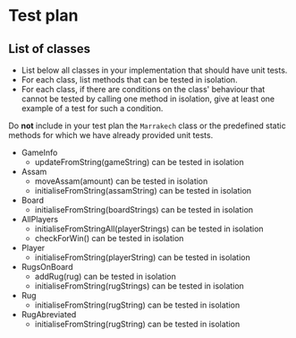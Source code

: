 
# Test plan

## List of classes

* List below all classes in your implementation that should have unit tests.
* For each class, list methods that can be tested in isolation.
* For each class, if there are conditions on the class' behaviour that cannot
  be tested by calling one method in isolation, give at least one example of
  a test for such a condition.

Do **not** include in your test plan the `Marrakech` class or the predefined
static methods for which we have already provided unit tests.

* GameInfo
  * updateFromString(gameString) can be tested in isolation
* Assam
  * moveAssam(amount) can be tested in isolation
  * initialiseFromString(assamString) can be tested in isolation
* Board
  * initialiseFromString(boardStrings) can be tested in isolation
* AllPlayers
  * initialiseFromStringAll(playerStrings) can be tested in isolation
  * checkForWin() can be tested in isolation
* Player
  * initialiseFromString(playerString) can be tested in isolation
* RugsOnBoard
  * addRug(rug) can be tested in isolation
  * initialiseFromString(rugStrings) can be tested in isolation
* Rug
  * initialiseFromString(rugString) can be tested in isolation
* RugAbreviated
  * initialiseFromString(rugString) can be tested in isolation